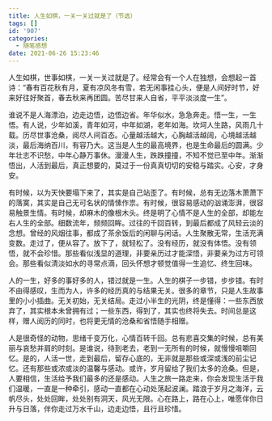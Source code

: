 ```yaml
---
title: 人生如棋，一关一关过就是了（节选）
tags: []
id: '907'
categories:
  - 随笔感想
date: 2021-06-26 15:23:46
---
```


人生如棋，世事如棋，一关一关过就是了。经常会有一个人在独想，会想起一首诗：“春有百花秋有月，夏有凉风冬有雪，若无闲事挂心头，便是人间好时节，好来好往好聚首，春去秋来再团圆。苦尽甘来人自省，平平淡淡度一生”。
<!-- more -->
谁说不是人海漂泊，边走边悟，边悟边省。年华似水，急急奔走。悟一生，一生悟。有人说，少年如溪，青年如河，中年如湖，老年如海。坎坷人生路，风雨几十载。历尽世事沧桑，阅尽人间百态。心量越活越大，心胸越活越阔，心境越活越淡，最后海纳百川，有容乃大。这当是人生的最高境界，也是生命最后的圆满。少年壮志不识愁，中年心静万事休。漫漫人生，跌跌撞撞，不知不觉已至中年。渐渐悟出，人活到最后，真正想要的，莫过于一份真真切切的安稳与踏实。心安，才身安。

有时候，以为天快要塌下来了，其实是自己站歪了。有时候，总有无边落木萧萧下的落寞，其实是自己无可名状的情愫作祟。有时候，很容易感动的汹涌澎湃，很容易触景生情。有时候，却麻木的像根木头。终是明了心情不是人生的全部，却能左右人生的全部。细数流年，频频回眸。过往的千回百转，到最后都成了风轻云淡的念想。曾经的风烟往事，都成了茶余饭后的闲聊与闲话。人生聚散无常，生活充满变数。走过了，便从容了。放下了，就轻松了。没有经历，就没有体悟。没有领悟，就不会珍惜。那些看似浅显的道理，非要亲历过才能深悟，非要亲为过方可领会。那些看似清淡如水的寻常点滴，回头怀想才顿觉值得一生追忆、终生回味。

人的一生，好多的事好多的人，错过就是一生。人生的棋子一步错，步步错。有时不由得感叹，生而为人，许多的经历真的与结果无关。很多的章节，只是人生故事里的小小插曲。无关初始，无关结局。走过小半生的光阴，终是懂得：一些东西放弃了，其实根本未曾拥有过；一些东西，得到了，其实也终将失去。时间总是这样，赠人阅历的同时，也将更无情的沧桑和省悟随手相赠。

人是很奇怪的动物，思绪千变万化，心情百转千回。总有悲喜交集的时候，总有美丽与哀愁并肩的时刻。是谁说，待到老去，老到一无所有的时候，就慢慢咀嚼回忆。是的，人活一世，走到最后，留存心底的，无非就是那些或深或浅的前尘记忆。还有那些或浓或淡的温馨与感动。或许，岁月留给了我们太多的沧桑。但是，人要相信，生活给予我们最多的还是感动。人生之旅一路走来，你会发现生活于我们温暖，一直是一种牵引，感动一直都在心动处荡起波澜。踏浪于岁月之海洋，云帆尽头，处处回眸，处处别有洞天，风光无限。心在路上，路在心上，唯愿伴你日升与日落，伴你走过万水千山，边走边悟，且行且珍惜。